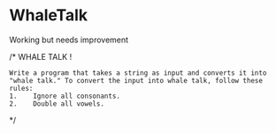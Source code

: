# WhaleTalk
Working but needs improvement

/*
    WHALE TALK !
    
    Write a program that takes a string as input and converts it into "whale talk." To convert the input into whale talk, follow these rules:
    1.    Ignore all consonants.
    2.    Double all vowels.
*/
